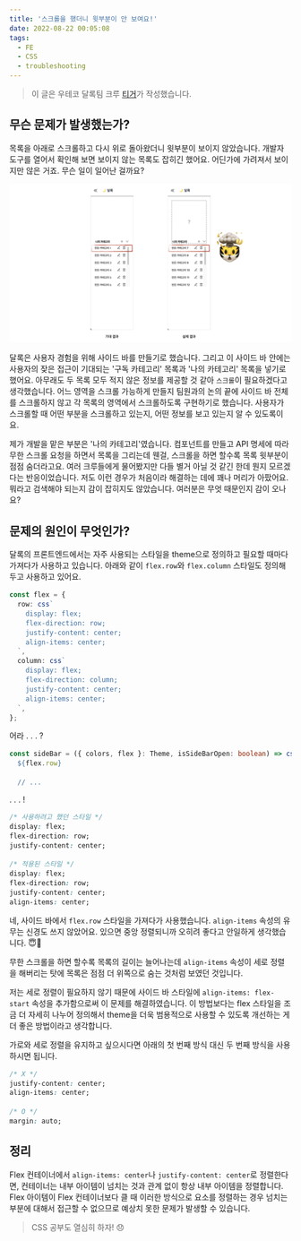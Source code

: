 ```yaml
---
title: '스크롤을 했더니 윗부분이 안 보여요!'
date: 2022-08-22 00:05:08
tags:
  - FE
  - CSS
  - troubleshooting
---
```


> 이 글은 우테코 달록팀 크루 [티거](https://github.com/daaaayeah)가 작성했습니다.

## 무슨 문제가 발생했는가?

목록을 아래로 스크롤하고 다시 위로 돌아왔더니 윗부분이 보이지 않았습니다. 개발자 도구를 열어서 확인해 보면 보이지 않는 목록도 잡히긴 했어요. 어딘가에 가려져서 보이지만 않은 거죠. 무슨 일이 일어난 걸까요?

![스크롤 기대 결과와 실제 결과](1-trouble.png)

달록은 사용자 경험을 위해 사이드 바를 만들기로 했습니다. 그리고 이 사이드 바 안에는 사용자의 잦은 접근이 기대되는 '구독 카테고리' 목록과 '나의 카테고리' 목록을 넣기로 했어요. 아무래도 두 목록 모두 적지 않은 정보를 제공할 것 같아 `스크롤`이 필요하겠다고 생각했습니다. 어느 영역을 스크롤 가능하게 만들지 팀원과의 논의 끝에 사이드 바 전체를 스크롤하지 않고 각 목록의 영역에서 스크롤하도록 구현하기로 했습니다. 사용자가 스크롤할 때 어떤 부분을 스크롤하고 있는지, 어떤 정보를 보고 있는지 알 수 있도록이요.

제가 개발을 맡은 부분은 '나의 카테고리'였습니다. 컴포넌트를 만들고 API 명세에 따라 무한 스크롤 요청을 하면서 목록을 그리는데 웬걸, 스크롤을 하면 할수록 목록 윗부분이 점점 숨더라고요. 여러 크루들에게 물어봤지만 다들 별거 아닐 것 같긴 한데 뭔지 모르겠다는 반응이었습니다. 저도 이런 경우가 처음이라 해결하는 데에 꽤나 머리가 아팠어요. 뭐라고 검색해야 되는지 감이 잡히지도 않았습니다. 여러분은 무엇 때문인지 감이 오나요?

## 문제의 원인이 무엇인가?

달록의 프론트엔드에서는 자주 사용되는 스타일을 theme으로 정의하고 필요할 때마다 가져다가 사용하고 있습니다. 아래와 같이 `flex.row`와 `flex.column` 스타일도 정의해두고 사용하고 있어요.

```ts
const flex = {
  row: css`
    display: flex;
    flex-direction: row;
    justify-content: center;
    align-items: center;
  `,
  column: css`
    display: flex;
    flex-direction: column;
    justify-content: center;
    align-items: center;
  `,
};
```

어라 . . . ?

```ts
const sideBar = ({ colors, flex }: Theme, isSideBarOpen: boolean) => css`
  ${flex.row}

  // ...
```

. . . !

```css
/* 사용하려고 했던 스타일 */
display: flex;
flex-direction: row;
justify-content: center;

/* 적용된 스타일 */
display: flex;
flex-direction: row;
justify-content: center;
align-items: center;
```

네, 사이드 바에서 `flex.row` 스타일을 가져다가 사용했습니다. `align-items` 속성의 유무는 신경도 쓰지 않았어요. 있으면 중앙 정렬되니까 오히려 좋다고 안일하게 생각했습니다. 😇🔫

무한 스크롤을 하면 할수록 목록의 길이는 늘어나는데 `align-items` 속성이 세로 정렬을 해버리는 탓에 목록은 점점 더 위쪽으로 숨는 것처럼 보였던 것입니다.

저는 세로 정렬이 필요하지 않기 때문에 사이드 바 스타일에 `align-items: flex-start` 속성을 추가함으로써 이 문제를 해결하였습니다. 이 방법보다는 flex 스타일을 조금 더 자세히 나누어 정의해서 theme을 더욱 범용적으로 사용할 수 있도록 개선하는 게 더 좋은 방법이라고 생각합니다.

가로와 세로 정렬을 유지하고 싶으시다면 아래의 첫 번째 방식 대신 두 번째 방식을 사용하시면 됩니다.

```css
/* X */
justify-content: center;
align-items: center;

/* O */
margin: auto;
```

## 정리

Flex 컨테이너에서 `align-items: center`나 `justify-content: center`로 정렬한다면, 컨테이너는 내부 아이템이 넘치는 것과 관계 없이 항상 내부 아이템을 정렬합니다. Flex 아이템이 Flex 컨테이너보다 클 때 이러한 방식으로 요소를 정렬하는 경우 넘치는 부분에 대해서 접근할 수 없으므로 예상치 못한 문제가 발생할 수 있습니다.

> CSS 공부도 열심히 하자! 😞
